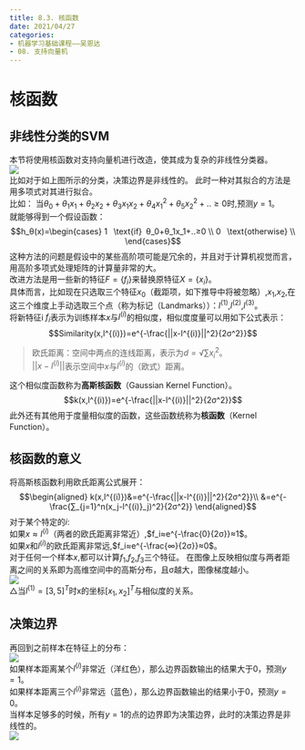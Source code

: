 ```yaml
---
title: 8.3. 核函数
date: 2021/04/27
categories: 
- 机器学习基础课程——吴恩达
- 08. 支持向量机
---
```

# 核函数
## 非线性分类的SVM
本节将使用核函数对支持向量机进行改造，使其成为复杂的非线性分类器。  
![](https://cdn.jsdelivr.net/gh/l61012345/Pic/img/20210427144124.png)  
比如对于如上图所示的分类，决策边界是非线性的。 此时一种对其拟合的方法是用多项式对其进行拟合。  
比如： 当$θ_0+θ_1x_1+θ_2x_2+θ_3x_1x_2+θ_4x_1^2+θ_5x_2^2+..≥0$时,预测$y=1$。  
就能够得到一个假设函数：  
$$h_θ(x)=\begin{cases} 1  \text{if} θ_0+θ_1x_1+..≥0 \\
0  \text{otherwise} \\
\end{cases}$$
这种方法的问题是假设中的某些高阶项可能是冗余的，并且对于计算机视觉而言，用高阶多项式处理矩阵的计算量非常的大。  
改进方法是用一些新的特征$F=\{f_i\}$来替换原特征$X=\{x_i\}$。  
具体而言，比如现在只选取三个特征$x_0$（截距项，如下推导中将被忽略）,$x_1$,$x_2$,在这三个维度上手动选取三个点（称为标记（Landmarks））：$l^{(1)}$,$l^{(2)}$,$l^{(3)}$。  
将新特征i $f_i$表示为训练样本$x$与$l^{(i)}$的相似度，相似度度量可以用如下公式表示：  
$$Similarity(x,l^{(i)})=e^{-\frac{||x-l^{(i)}||^2}{2σ^2}}$$
> 欧氏距离：空间中两点的连线距离，表示为$d=√{∑x_i^2}$。  
> $||x-l^{(i)}||$表示空间中$x$与$l^{(i)}$的（欧式）距离。  

这个相似度函数称为**高斯核函数**（Gaussian Kernel Function）。  
$$k(x,l^{(i)})=e^{-\frac{||x-l^{(i)}||^2}{2σ^2}}$$
此外还有其他用于度量相似度的函数，这些函数统称为**核函数**（Kernel Function）。  

## 核函数的意义
将高斯核函数利用欧氏距离公式展开：  
$$\begin{aligned}
    k(x,l^{(i)})&=e^{-\frac{||x-l^{(i)}||^2}{2σ^2}}\\  
    &=e^{-\frac{∑_{j=1}^n(x_j-l^{(i)}_j)^2}{2σ^2}}
\end{aligned}$$
对于某个特定的$i$:  
如果$x≈l^{(i)}$（两者的欧氏距离非常近）,$f_i≈e^{-\frac{0}{2σ}}≈1$。  
如果$x$和$l^{(i)}$的欧氏距离非常远,$f_i≈e^{-\frac{∞}{2σ}}≈0$。  
对于任何一个样本$x$,都可以计算$f_1$,$f_2$,$f_3$三个特征。
在图像上反映相似度与两者距离之间的关系即为高维空间中的高斯分布，且σ越大，图像梯度越小。  
![](https://cdn.jsdelivr.net/gh/l61012345/Pic/img/20210427165149.png)    
△当$l^{(1)}=[3,5]^T$时x的坐标$[x_1,x_2]^T$与相似度的关系。  

## 决策边界
再回到之前样本在特征上的分布：  
![](https://cdn.jsdelivr.net/gh/l61012345/Pic/img/20210427165915.png)  
如果样本距离某个$l^{(i)}$非常近（洋红色），那么边界函数输出的结果大于0，预测$y=1$。  
如果样本距离三个$l^{(i)}$非常远（蓝色），那么边界函数输出的结果小于0，预测$y=0$。  
当样本足够多的时候，所有$y=1$的点的边界即为决策边界，此时的决策边界是非线性的。  
![](https://cdn.jsdelivr.net/gh/l61012345/Pic/img/20210427190114.png)  

